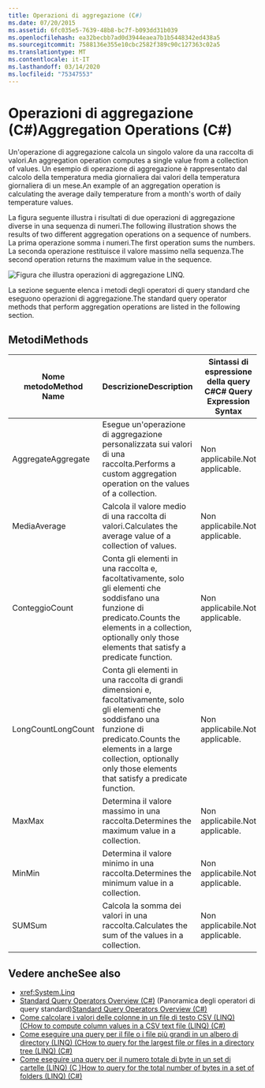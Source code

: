 ```yaml
---
title: Operazioni di aggregazione (C#)
ms.date: 07/20/2015
ms.assetid: 6fc035e5-7639-48b8-bc7f-b093dd31b039
ms.openlocfilehash: ea32becbb7ad0d3944eaea7b1b5448342ed438a5
ms.sourcegitcommit: 7588136e355e10cbc2582f389c90c127363c02a5
ms.translationtype: MT
ms.contentlocale: it-IT
ms.lasthandoff: 03/14/2020
ms.locfileid: "75347553"
---
```

# <a name="aggregation-operations-c"></a><span data-ttu-id="8d815-102">Operazioni di aggregazione (C#)</span><span class="sxs-lookup"><span data-stu-id="8d815-102">Aggregation Operations (C#)</span></span>
<span data-ttu-id="8d815-103">Un'operazione di aggregazione calcola un singolo valore da una raccolta di valori.</span><span class="sxs-lookup"><span data-stu-id="8d815-103">An aggregation operation computes a single value from a collection of values.</span></span> <span data-ttu-id="8d815-104">Un esempio di operazione di aggregazione è rappresentato dal calcolo della temperatura media giornaliera dai valori della temperatura giornaliera di un mese.</span><span class="sxs-lookup"><span data-stu-id="8d815-104">An example of an aggregation operation is calculating the average daily temperature from a month's worth of daily temperature values.</span></span>  
  
 <span data-ttu-id="8d815-105">La figura seguente illustra i risultati di due operazioni di aggregazione diverse in una sequenza di numeri.</span><span class="sxs-lookup"><span data-stu-id="8d815-105">The following illustration shows the results of two different aggregation operations on a sequence of numbers.</span></span> <span data-ttu-id="8d815-106">La prima operazione somma i numeri.</span><span class="sxs-lookup"><span data-stu-id="8d815-106">The first operation sums the numbers.</span></span> <span data-ttu-id="8d815-107">La seconda operazione restituisce il valore massimo nella sequenza.</span><span class="sxs-lookup"><span data-stu-id="8d815-107">The second operation returns the maximum value in the sequence.</span></span>  
  
 ![Figura che illustra operazioni di aggregazione LINQ.](./media/aggregation-operations/linq-aggregation-operations.png)  
  
 <span data-ttu-id="8d815-109">La sezione seguente elenca i metodi degli operatori di query standard che eseguono operazioni di aggregazione.</span><span class="sxs-lookup"><span data-stu-id="8d815-109">The standard query operator methods that perform aggregation operations are listed in the following section.</span></span>  
  
## <a name="methods"></a><span data-ttu-id="8d815-110">Metodi</span><span class="sxs-lookup"><span data-stu-id="8d815-110">Methods</span></span>  
  
|<span data-ttu-id="8d815-111">Nome metodo</span><span class="sxs-lookup"><span data-stu-id="8d815-111">Method Name</span></span>|<span data-ttu-id="8d815-112">Descrizione</span><span class="sxs-lookup"><span data-stu-id="8d815-112">Description</span></span>|<span data-ttu-id="8d815-113">Sintassi di espressione della query C#</span><span class="sxs-lookup"><span data-stu-id="8d815-113">C# Query Expression Syntax</span></span>|<span data-ttu-id="8d815-114">Altre informazioni</span><span class="sxs-lookup"><span data-stu-id="8d815-114">More Information</span></span>|  
|-----------------|-----------------|---------------------------------|----------------------|  
|<span data-ttu-id="8d815-115">Aggregate</span><span class="sxs-lookup"><span data-stu-id="8d815-115">Aggregate</span></span>|<span data-ttu-id="8d815-116">Esegue un'operazione di aggregazione personalizzata sui valori di una raccolta.</span><span class="sxs-lookup"><span data-stu-id="8d815-116">Performs a custom aggregation operation on the values of a collection.</span></span>|<span data-ttu-id="8d815-117">Non applicabile.</span><span class="sxs-lookup"><span data-stu-id="8d815-117">Not applicable.</span></span>|<xref:System.Linq.Enumerable.Aggregate%2A?displayProperty=nameWithType><br /><br /> <xref:System.Linq.Queryable.Aggregate%2A?displayProperty=nameWithType>|  
|<span data-ttu-id="8d815-118">Media</span><span class="sxs-lookup"><span data-stu-id="8d815-118">Average</span></span>|<span data-ttu-id="8d815-119">Calcola il valore medio di una raccolta di valori.</span><span class="sxs-lookup"><span data-stu-id="8d815-119">Calculates the average value of a collection of values.</span></span>|<span data-ttu-id="8d815-120">Non applicabile.</span><span class="sxs-lookup"><span data-stu-id="8d815-120">Not applicable.</span></span>|<xref:System.Linq.Enumerable.Average%2A?displayProperty=nameWithType><br /><br /> <xref:System.Linq.Queryable.Average%2A?displayProperty=nameWithType>|  
|<span data-ttu-id="8d815-121">Conteggio</span><span class="sxs-lookup"><span data-stu-id="8d815-121">Count</span></span>|<span data-ttu-id="8d815-122">Conta gli elementi in una raccolta e, facoltativamente, solo gli elementi che soddisfano una funzione di predicato.</span><span class="sxs-lookup"><span data-stu-id="8d815-122">Counts the elements in a collection, optionally only those elements that satisfy a predicate function.</span></span>|<span data-ttu-id="8d815-123">Non applicabile.</span><span class="sxs-lookup"><span data-stu-id="8d815-123">Not applicable.</span></span>|<xref:System.Linq.Enumerable.Count%2A?displayProperty=nameWithType><br /><br /> <xref:System.Linq.Queryable.Count%2A?displayProperty=nameWithType>|  
|<span data-ttu-id="8d815-124">LongCount</span><span class="sxs-lookup"><span data-stu-id="8d815-124">LongCount</span></span>|<span data-ttu-id="8d815-125">Conta gli elementi in una raccolta di grandi dimensioni e, facoltativamente, solo gli elementi che soddisfano una funzione di predicato.</span><span class="sxs-lookup"><span data-stu-id="8d815-125">Counts the elements in a large collection, optionally only those elements that satisfy a predicate function.</span></span>|<span data-ttu-id="8d815-126">Non applicabile.</span><span class="sxs-lookup"><span data-stu-id="8d815-126">Not applicable.</span></span>|<xref:System.Linq.Enumerable.LongCount%2A?displayProperty=nameWithType><br /><br /> <xref:System.Linq.Queryable.LongCount%2A?displayProperty=nameWithType>|  
|<span data-ttu-id="8d815-127">Max</span><span class="sxs-lookup"><span data-stu-id="8d815-127">Max</span></span>|<span data-ttu-id="8d815-128">Determina il valore massimo in una raccolta.</span><span class="sxs-lookup"><span data-stu-id="8d815-128">Determines the maximum value in a collection.</span></span>|<span data-ttu-id="8d815-129">Non applicabile.</span><span class="sxs-lookup"><span data-stu-id="8d815-129">Not applicable.</span></span>|<xref:System.Linq.Enumerable.Max%2A?displayProperty=nameWithType><br /><br /> <xref:System.Linq.Queryable.Max%2A?displayProperty=nameWithType>|  
|<span data-ttu-id="8d815-130">Min</span><span class="sxs-lookup"><span data-stu-id="8d815-130">Min</span></span>|<span data-ttu-id="8d815-131">Determina il valore minimo in una raccolta.</span><span class="sxs-lookup"><span data-stu-id="8d815-131">Determines the minimum value in a collection.</span></span>|<span data-ttu-id="8d815-132">Non applicabile.</span><span class="sxs-lookup"><span data-stu-id="8d815-132">Not applicable.</span></span>|<xref:System.Linq.Enumerable.Min%2A?displayProperty=nameWithType><br /><br /> <xref:System.Linq.Queryable.Min%2A?displayProperty=nameWithType>|  
|<span data-ttu-id="8d815-133">SUM</span><span class="sxs-lookup"><span data-stu-id="8d815-133">Sum</span></span>|<span data-ttu-id="8d815-134">Calcola la somma dei valori in una raccolta.</span><span class="sxs-lookup"><span data-stu-id="8d815-134">Calculates the sum of the values in a collection.</span></span>|<span data-ttu-id="8d815-135">Non applicabile.</span><span class="sxs-lookup"><span data-stu-id="8d815-135">Not applicable.</span></span>|<xref:System.Linq.Enumerable.Sum%2A?displayProperty=nameWithType><br /><br /> <xref:System.Linq.Queryable.Sum%2A?displayProperty=nameWithType>|  
  
## <a name="see-also"></a><span data-ttu-id="8d815-136">Vedere anche</span><span class="sxs-lookup"><span data-stu-id="8d815-136">See also</span></span>

- <xref:System.Linq>
- <span data-ttu-id="8d815-137">[Standard Query Operators Overview (C#)](./standard-query-operators-overview.md) (Panoramica degli operatori di query standard)</span><span class="sxs-lookup"><span data-stu-id="8d815-137">[Standard Query Operators Overview (C#)](./standard-query-operators-overview.md)</span></span>
- [<span data-ttu-id="8d815-138">Come calcolare i valori delle colonne in un file di testo CSV (LINQ) (C</span><span class="sxs-lookup"><span data-stu-id="8d815-138">How to compute column values in a CSV text file (LINQ) (C#)</span></span>](./how-to-compute-column-values-in-a-csv-text-file-linq.md)
- [<span data-ttu-id="8d815-139">Come eseguire una query per il file o i file più grandi in un albero di directory (LINQ) (C</span><span class="sxs-lookup"><span data-stu-id="8d815-139">How to query for the largest file or files in a directory tree (LINQ) (C#)</span></span>](./how-to-query-for-the-largest-file-or-files-in-a-directory-tree-linq.md)
- [<span data-ttu-id="8d815-140">Come eseguire una query per il numero totale di byte in un set di cartelle (LINQ) (C )</span><span class="sxs-lookup"><span data-stu-id="8d815-140">How to query for the total number of bytes in a set of folders (LINQ) (C#)</span></span>](./how-to-query-for-the-total-number-of-bytes-in-a-set-of-folders-linq.md)
